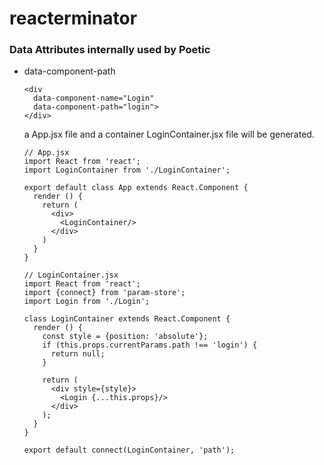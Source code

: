 # reacterminator

### Data Attributes internally used by Poetic
- data-component-path

  ```
  <div
    data-component-name="Login"
    data-component-path="login">
  </div>
  ```

  a App.jsx file and a container LoginContainer.jsx file will be generated.

  ```
  // App.jsx
  import React from 'react';
  import LoginContainer from './LoginContainer';

  export default class App extends React.Component {
    render () {
      return (
        <div>
          <LoginContainer/>
        </div>
      )
    }
  }

  // LoginContainer.jsx
  import React from 'react';
  import {connect} from 'param-store';
  import Login from './Login';

  class LoginContainer extends React.Component {
    render () {
      const style = {position: 'absolute'};
      if (this.props.currentParams.path !== 'login') {
        return null;
      }

      return (
        <div style={style}>
          <Login {...this.props}/>
        </div>
      );
    }
  }

  export default connect(LoginContainer, 'path');
  ```
